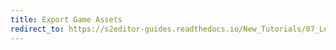 ```yaml
---
title: Export Game Assets
redirect_to: https://s2editor-guides.readthedocs.io/New_Tutorials/07_Lessons/083_Export_Game_Assets
---
```

